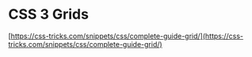 # CSS 3 Grids

[https://css-tricks.com/snippets/css/complete-guide-grid/](https://css-tricks.com/snippets/css/complete-guide-grid/)

